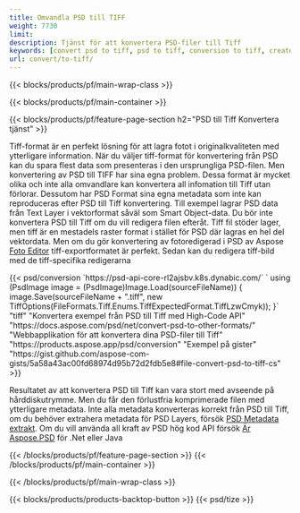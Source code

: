 ```yaml
---
title: Omvandla PSD till TIFF
weight: 7730
limit: 
description: Tjänst för att konvertera PSD-filer till Tiff
keywords: [convert psd to tiff, psd to tiff, conversion to tiff, create tiff from psd, print psd as tiff]
url: convert/to-tiff/
---
```


{{< blocks/products/pf/main-wrap-class >}}

{{< blocks/products/pf/main-container >}}

{{< blocks/products/pf/feature-page-section h2="PSD till Tiff Konvertera tjänst" >}}
<p>Tiff-format är en perfekt lösning för att lagra fotot i originalkvaliteten med ytterligare information. När du väljer tiff-format för konvertering från PSD kan du spara flest data som presenteras i den ursprungliga PSD-filen. Men konvertering av PSD till TIFF har sina egna problem. Dessa format är mycket olika och inte alla omvandlare kan konvertera all infomation till Tiff utan förlorar. Dessutom har PSD Format sina egna metadata som inte kan reproduceras efter PSD till Tiff konvertering. Till exempel lagrar PSD data från Text Layer i vektorformat såväl som Smart Object-data. Du bör inte konvertera PSD till Tiff om du vill redigera filen efteråt. Tiff fil stöder lager, men tiff är en mestadels raster format i stället för PSD där lagras en hel del vektordata. Men om du gör konvertering av fotoredigerad i PSD av Aspose <a href="https://products.aspose.app/psd/photo-editor">Foto Editor</a> tiff-exportformatet är perfekt. Sedan kan du redigera tiff-bild med de tiff-specifika redigerarna</p>
{{< psd/conversion `https://psd-api-core-rl2ajsbv.k8s.dynabic.com/` 
`    using (PsdImage image = (PsdImage)Image.Load(sourceFileName))
    {
        image.Save(sourceFileName + ".tiff", new TiffOptions(FileFormats.Tiff.Enums.TiffExpectedFormat.TiffLzwCmyk));
    }` 
	"tiff" 
"Konvertera exempel från PSD till Tiff med High-Code API"  "https://docs.aspose.com/psd/net/convert-psd-to-other-formats/" 
"Webbapplikation för att konvertera dina PSD-filer till Tiff" "https://products.aspose.app/psd/conversion" 
"Exempel på gister" "https://gist.github.com/aspose-com-gists/5a58a43ac00fd68974d95b72d2fdb5e8#file-convert-psd-to-tiff-cs" >}}
<p>Resultatet av att konvertera PSD till Tiff kan vara stort med avseende på hårddiskutrymme. Men du får den förlustfria komprimerade filen med ytterligare metadata. Inte alla metadata konverteras korrekt från PSD till Tiff, om du behöver extrahera metadata för PSD Layers, försök <a href="https://products.aspose.app/psd/metadata">PSD Metadata extrakt</a>. Om du vill använda all kraft av PSD hög kod API försök <a href="/psd">Är Aspose.PSD</a> för .Net eller Java</p>
{{< /blocks/products/pf/feature-page-section >}}
{{< /blocks/products/pf/main-container >}}


{{< /blocks/products/pf/main-wrap-class >}}

{{< blocks/products/products-backtop-button >}}
{{< psd/tize >}}

